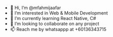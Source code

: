 - 👋 Hi, I’m @mfahmijaafar
- 👀 I’m interested in Web & Mobile Development
- 🌱 I’m currently learning React Native, C#
- 💞️ I’m looking to collaborate on any project
- 📫 Reach me by whatsappp at +60136343715

<!---
mfahmijaafar/mfahmijaafar is a ✨ special ✨ repository because its `README.md` (this file) appears on your GitHub profile.
You can click the Preview link to take a look at your changes.
--->
